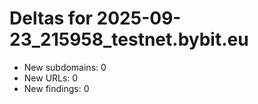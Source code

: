 # Deltas for 2025-09-23_215958_testnet.bybit.eu
- New subdomains: 0
- New URLs: 0
- New findings: 0
